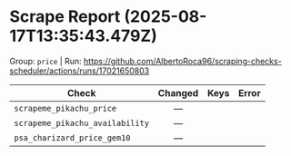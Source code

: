 # Scrape Report (2025-08-17T13:35:43.479Z)

Group: `price`  |  Run: https://github.com/AlbertoRoca96/scraping-checks-scheduler/actions/runs/17021650803

| Check | Changed | Keys | Error |
|---|:---:|:--|:--|
| `scrapeme_pikachu_price` | — |  |  |
| `scrapeme_pikachu_availability` | — |  |  |
| `psa_charizard_price_gem10` | — |  |  |

